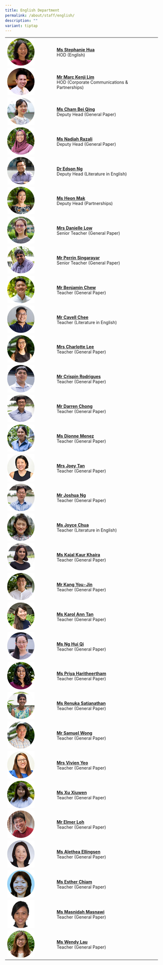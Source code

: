 ```yaml
---
title: English Department
permalink: /about/staff/english/
description: ""
variant: tiptap
---
```

<table style="minWidth: 50px">
<colgroup>
<col>
<col>
</colgroup>
<tbody>
<tr>
<td rowspan="1" colspan="1"><a class="isomer-image-wrapper" href="mailto:stephanie.hua@ejc.edu.sg"><img style="width: 60%;" height="auto" width="100%" src="/images/Staff/EL-Stephanie-Hua_s.jpg"></a>
</td>
<td rowspan="1" colspan="1">
<p><strong><a href="mailto:stephanie.hua@ejc.edu.sg" rel="noopener noreferrer nofollow" target="_blank">Ms Stephanie Hua</a></strong> 
<br>HOD (English)</p>
</td>
</tr>
<tr>
<td rowspan="1" colspan="1"><a class="isomer-image-wrapper" href="mailto:marc.kenji.lim@ejc.edu.sg"><img style="width: 60%;" height="auto" width="100%" src="/images/Staff/HOD-Marc-Kenji-Lim_s.jpg"></a>
</td>
<td rowspan="1" colspan="1">
<p><strong><a href="mailto:marc.kenji.lim@ejc.edu.sg" rel="noopener noreferrer nofollow" target="_blank">Mr Marc Kenji Lim</a></strong> 
<br>HOD (Corporate Communications &amp; Partnerships)</p>
</td>
</tr>
<tr>
<td rowspan="1" colspan="1"><a class="isomer-image-wrapper" href="mailto:cham.bei.qing@ejc.edu.sg"><img style="width: 60%;" height="auto" width="100%" src="/images/Staff/EL-Cham-Bei-Qing_s.jpg"></a>
</td>
<td rowspan="1" colspan="1">
<p><strong><a href="mailto:cham.bei.qing@ejc.edu.sg" rel="noopener noreferrer nofollow" target="_blank">Ms Cham Bei Qing</a></strong> 
<br>Deputy Head (General Paper)</p>
</td>
</tr>
<tr>
<td rowspan="1" colspan="1"><a class="isomer-image-wrapper" href="mailto:nadiah.razali@ejc.edu.sg"><img style="width: 60%;" height="auto" width="100%" alt="" src="/images/Staff/Nadiah-Razali-s.jpg"></a>
</td>
<td rowspan="1" colspan="1">
<p><strong><a href="mailto:nadiah.razali@ejc.edu.sg" rel="noopener noreferrer nofollow" target="_blank">Ms Nadiah Razali</a></strong> 
<br>Deputy Head (General Paper)</p>
</td>
</tr>
<tr>
<td rowspan="1" colspan="1"><a class="isomer-image-wrapper" href="mailto:edson.ng@ejc.edu.sg"><img style="width: 60%;" height="auto" width="100%" alt="" src="/images/Staff/Eng-Edson-Ng_s.jpg"></a>
</td>
<td rowspan="1" colspan="1">
<p><strong><a href="mailto:edson.ng@ejc.edu.sg" rel="noopener noreferrer nofollow" target="_blank">Dr Edson Ng</a></strong> 
<br>Deputy Head (Literature in English)</p>
</td>
</tr>
<tr>
<td rowspan="1" colspan="1"><a class="isomer-image-wrapper" href="mailto:heon.mak@ejc.edu.sg"><img style="width: 60%;" height="auto" width="100%" src="/images/Staff/EL-Heon-Mak_s.jpg"></a>
</td>
<td rowspan="1" colspan="1">
<p><strong><a href="mailto:heon.mak@ejc.edu.sg" rel="noopener noreferrer nofollow" target="_blank">Ms Heon Mak</a></strong> 
<br>Deputy Head (Partnerships)</p>
</td>
</tr>
<tr>
<td rowspan="1" colspan="1"><a class="isomer-image-wrapper" href="mailto:danielle.low@ejc.edu.sg"><img style="width: 60%;" height="auto" width="100%" src="/images/Staff/English-Danielle-M-Low_s.jpg"></a>
</td>
<td rowspan="1" colspan="1">
<p><strong><a href="mailto:danielle.low@ejc.edu.sg" rel="noopener noreferrer nofollow" target="_blank">Mrs Danielle Low</a></strong> 
<br>Senior Teacher (General Paper)</p>
</td>
</tr>
<tr>
<td rowspan="1" colspan="1"><a class="isomer-image-wrapper" href="mailto:perrin.singarayar@ejc.edu.sg"><img style="width: 60%;" height="auto" width="100%" src="/images/Staff/Eng-Perrin_s.jpg"></a>
</td>
<td rowspan="1" colspan="1">
<p><strong><a href="mailto:perrin.singarayar@ejc.edu.sg" rel="noopener noreferrer nofollow" target="_blank">Mr Perrin Singarayar</a></strong> 
<br>Senior Teacher (General Paper)</p>
</td>
</tr>
<tr>
<td rowspan="1" colspan="1"><a class="isomer-image-wrapper" href="mailto:benjamin.chew@ejc.edu.sg"><img style="width: 60%;" height="auto" width="100%" src="/images/Staff/EL-Benjamin-Chew_s.jpg"></a>
</td>
<td rowspan="1" colspan="1">
<p><strong><a href="mailto:benjamin.chew@ejc.edu.sg" rel="noopener noreferrer nofollow" target="_blank">Mr Benjamin Chew</a></strong> 
<br>Teacher (General Paper)</p>
</td>
</tr>
<tr>
<td rowspan="1" colspan="1"><a class="isomer-image-wrapper" href="mailto:chee.cavell.jiahe@ejc.edu.sg"><img style="width: 60%;" height="auto" width="100%" src="/images/Staff/eng-cavell-chee_s.jpg"></a>
</td>
<td rowspan="1" colspan="1">
<p><strong><a href="mailto:chee.cavell.jiahe@ejc.edu.sg" rel="noopener noreferrer nofollow" target="_blank">Mr Cavell Chee</a></strong> 
<br>Teacher (Literature in English)</p>
</td>
</tr>
<tr>
<td rowspan="1" colspan="1"><a class="isomer-image-wrapper" href="mailto:charlotte.lee@ejc.edu.sg"><img style="width: 60%;" height="auto" width="100%" src="/images/Staff/EL-Charlotte-Tan_s.jpg"></a>
</td>
<td rowspan="1" colspan="1">
<p><strong><a href="mailto:charlotte.lee@ejc.edu.sg" rel="noopener noreferrer nofollow" target="_blank">Mrs Charlotte Lee</a></strong> 
<br>Teacher (General Paper)</p>
</td>
</tr>
<tr>
<td rowspan="1" colspan="1"><a class="isomer-image-wrapper" href="mailto:crispin.rodrigues@ejc.edu.sg"><img style="width: 60%;" height="auto" width="100%" src="/images/Staff/EL_CrispinRodrigues_s.jpg"></a>
</td>
<td rowspan="1" colspan="1">
<p><strong><a href="mailto:crispin.rodrigues@ejc.edu.sg" rel="noopener noreferrer nofollow" target="_blank">Mr Crispin Rodrigues</a></strong> 
<br>Teacher (General Paper)</p>
</td>
</tr>
<tr>
<td rowspan="1" colspan="1"><a class="isomer-image-wrapper" href="mailto:darren.chong@ejc.edu.sg"><img style="width: 60%;" height="auto" width="100%" src="/images/Staff/EL-Darren-Chong_s.jpg"></a>
</td>
<td rowspan="1" colspan="1">
<p><strong><a href="mailto:darren.chong@ejc.edu.sg" rel="noopener noreferrer nofollow" target="_blank">Mr Darren Chong</a></strong> 
<br>Teacher (General Paper)</p>
</td>
</tr>
<tr>
<td rowspan="1" colspan="1"><a class="isomer-image-wrapper" href="mailto:dionne.menez@ejc.edu.sg"><img style="width: 60%;" height="auto" width="100%" alt="" src="/images/Staff/EL_Dionne_Menez.jpg"></a>
</td>
<td rowspan="1" colspan="1">
<p><strong><a href="mailto:dionne.menez@ejc.edu.sg" rel="noopener noreferrer nofollow" target="_blank">Ms Dionne Menez</a></strong>
<br>Teacher (General Paper)</p>
</td>
</tr>
<tr>
<td rowspan="1" colspan="1"><a class="isomer-image-wrapper" href="mailto:joey.leow@ejc.edu.sg"><img style="width: 60%;" height="auto" width="100%" alt="" src="/images/Staff/EL-Joey-Tan_s.jpg"></a>
</td>
<td rowspan="1" colspan="1">
<p><strong><a href="mailto:joey.leow@ejc.edu.sg" rel="noopener nofollow" target="_blank">Mrs Joey Tan</a> </strong>
<br>Teacher (General Paper)</p>
</td>
</tr>
<tr>
<td rowspan="1" colspan="1"><a class="isomer-image-wrapper" href="mailto:joshua.ng@ejc.edu.sg"><img style="width: 60%;" height="auto" width="100%" src="/images/Staff/EL-Joshua-Ng_s.jpg"></a>
</td>
<td rowspan="1" colspan="1">
<p><strong><a href="mailto:joshua.ng@ejc.edu.sg" rel="noopener noreferrer nofollow" target="_blank">Mr Joshua Ng</a></strong> 
<br>Teacher (General Paper)</p>
</td>
</tr>
<tr>
<td rowspan="1" colspan="1"><a class="isomer-image-wrapper" href="mailto:joyce.chua@ejc.edu.sg"><img style="width: 60%;" height="auto" width="100%" alt="" src="/images/Staff/EL_Joyce_Yeo.jpg"></a>
</td>
<td rowspan="1" colspan="1">
<p><strong><a href="mailto:joyce.chua@ejc.edu.sg" rel="noopener nofollow" target="_blank">Ms Joyce Chua</a></strong>
<br>Teacher (Literature in English)</p>
</td>
</tr>
<tr>
<td rowspan="1" colspan="1"><a class="isomer-image-wrapper" href="mailto:kajal.kaur.khaira@ejc.edu.sg"><img style="width: 60%;" height="auto" width="100%" src="/images/Staff/EL-Kajal-Kaur_s.jpg"></a>
</td>
<td rowspan="1" colspan="1">
<p><strong><a href="mailto:kajal.kaur.khaira@ejc.edu.sg" rel="noopener noreferrer nofollow" target="_blank">Ms Kajal Kaur Khaira</a></strong> 
<br>Teacher (General Paper)</p>
</td>
</tr>
<tr>
<td rowspan="1" colspan="1"><a class="isomer-image-wrapper" href="mailto:kang.you-jin@ejc.edu.sg"><img style="width: 60%;" height="auto" width="100%" alt="" src="/images/Staff/EL_Kang_Youjin.jpg"></a>
</td>
<td rowspan="1" colspan="1">
<p><strong><a href="mailto:kang.you-jin@ejc.edu.sg" rel="noopener noreferrer nofollow" target="_blank">Mr Kang You-Jin</a></strong>
<br>Teacher (General Paper)</p>
</td>
</tr>
<tr>
<td rowspan="1" colspan="1"><a class="isomer-image-wrapper" href="mailto:karol.ann.tan@ejc.edu.sg"><img style="width: 60%;" height="auto" width="100%" src="/images/Staff/Eng-KarolTan_s.jpg"></a>
</td>
<td rowspan="1" colspan="1">
<p><strong><a href="mailto:karol.ann.tan@ejc.edu.sg" rel="noopener noreferrer nofollow" target="_blank">Ms Karol Ann Tan</a></strong> 
<br>Teacher (General Paper)</p>
</td>
</tr>
<tr>
<td rowspan="1" colspan="1"><a class="isomer-image-wrapper" href="mailto:ng.hui.qi@ejc.edu.sg"><img style="width: 60%;" height="auto" width="100%" src="/images/Staff/EL_NgHuiQi_s.jpg"></a>
</td>
<td rowspan="1" colspan="1">
<p><strong><a href="mailto:ng.hui.qi@ejc.edu.sg" rel="noopener noreferrer nofollow" target="_blank">Ms Ng Hui Qi</a></strong> 
<br>Teacher (General Paper)</p>
</td>
</tr>
<tr>
<td rowspan="1" colspan="1"><a class="isomer-image-wrapper" href="mailto:priyahdharshini@ejc.edu.sg"><img style="width: 60%;" height="auto" width="100%" src="/images/Staff/EL-Priyah-Hari_s.jpg"></a>
</td>
<td rowspan="1" colspan="1">
<p><strong><a href="mailto:priyahdharshini@ejc.edu.sg" rel="noopener noreferrer nofollow" target="_blank">Ms Priya Haritheertham</a></strong> 
<br>Teacher (General Paper)</p>
</td>
</tr>
<tr>
<td rowspan="1" colspan="1"><a class="isomer-image-wrapper" href="mailto:renuka.satianathan@ejc.edu.sg"><img style="width: 60%;" height="auto" width="100%" src="/images/Staff/EL-Renuka-Satianathan_s.jpg"></a>
</td>
<td rowspan="1" colspan="1">
<p><strong><a href="mailto:renuka.satianathan@ejc.edu.sg" rel="noopener noreferrer nofollow" target="_blank">Ms Renuka Satianathan</a></strong> 
<br>Teacher (General Paper)</p>
</td>
</tr>
<tr>
<td rowspan="1" colspan="1"><a class="isomer-image-wrapper" href="mailto:samuel.wong@ejc.edu.sg"><img style="width: 60%;" height="auto" width="100%" src="/images/Staff/EL-Samuel-Wong_s.jpg"></a>
</td>
<td rowspan="1" colspan="1">
<p><strong><a href="mailto:samuel.wong@ejc.edu.sg" rel="noopener noreferrer nofollow" target="_blank">Mr Samuel Wong</a></strong> 
<br>Teacher (General Paper)</p>
</td>
</tr>
<tr>
<td rowspan="1" colspan="1"><a class="isomer-image-wrapper" href="mailto:vivien.yeo@ejc.edu.sg"><img style="width: 60%;" height="auto" width="100%" alt="" src="/images/Staff/EL-Vivien-Yeo_s.jpg"></a>
</td>
<td rowspan="1" colspan="1">
<p><strong><a href="mailto:vivien.yeo@ejc.edu.sg" rel="noopener nofollow" target="_blank">Mrs Vivien Yeo</a> </strong>
<br>Teacher (General Paper)</p>
</td>
</tr>
<tr>
<td rowspan="1" colspan="1"><a class="isomer-image-wrapper" href="mailto:xu.xiuwen@ejc.edu.sg"><img style="width: 60%;" height="auto" width="100%" src="/images/Staff/el-xu-xiuwen_s.jpg"></a>
</td>
<td rowspan="1" colspan="1">
<p><strong><a href="mailto:xu.xiuwen@ejc.edu.sg" rel="noopener noreferrer nofollow" target="_blank">Ms Xu Xiuwen</a></strong> 
<br>Teacher (General Paper)</p>
</td>
</tr>
<tr>
<td rowspan="1" colspan="1">
<div class="isomer-image-wrapper">
<img style="width: 60%;" height="auto" width="100%" alt="" src="/images/Staff/EL_Elmer_Loh.jpg">
</div>
</td>
<td rowspan="1" colspan="1">
<p><strong><a href="mailto:elmer.loh@ejc.edu.sg" rel="noopener nofollow" target="_blank">Mr Elmer Loh</a></strong>
<br>Teacher (General Paper)</p>
</td>
</tr>
<tr>
<td rowspan="1" colspan="1">
<div class="isomer-image-wrapper">
<img style="width: 60%;" height="auto" width="100%" alt="" src="/images/Staff/EL_Alethea_Ellingsen.jpg">
</div>
</td>
<td rowspan="1" colspan="1">
<p><strong><a href="mailto:alethea.ellingsen@ejc.edu.sg" rel="noopener nofollow" target="_blank">Ms Alethea Ellingsen</a> </strong>
<br>Teacher (General Paper)</p>
</td>
</tr>
<tr>
<td rowspan="1" colspan="1">
<div class="isomer-image-wrapper">
<img style="width: 60%;" height="auto" width="100%" alt="" src="/images/Staff/Esther_Chiam.jpg">
</div>
</td>
<td rowspan="1" colspan="1">
<p><strong><a href="mailto:esther.chiam@ejc.edu.sg" rel="noopener nofollow" target="_blank">Ms Esther Chiam</a></strong>
<br>Teacher (General Paper)</p>
</td>
</tr>
<tr>
<td rowspan="1" colspan="1">
<div class="isomer-image-wrapper">
<img style="width: 60%;" height="auto" width="100%" alt="" src="/images/Staff/Masnidah_Masnawi.jpg">
</div>
</td>
<td rowspan="1" colspan="1">
<p><strong><a href="mailto:masnidah.masnawi@ejc.edu.sg" rel="noopener nofollow" target="_blank">Ms Masnidah Masnawi</a></strong>
<br>Teacher (General Paper)</p>
</td>
</tr>
<tr>
<td rowspan="1" colspan="1">
<div class="isomer-image-wrapper">
<img style="width: 60%;" height="auto" width="100%" alt="" src="/images/Staff/EL_Wendy_Lau.jpg">
</div>
</td>
<td rowspan="1" colspan="1">
<p><strong><a href="mailto:wendy.lau@ejc.edu.sg" rel="noopener nofollow" target="_blank">Ms Wendy Lau</a></strong>
<br>Teacher (General Paper)</p>
</td>
</tr>
</tbody>
</table>
<p></p>